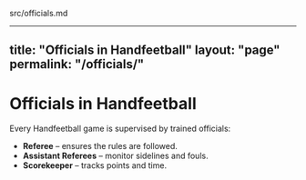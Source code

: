 src/officials.md

---
title: "Officials in Handfeetball"
layout: "page"
permalink: "/officials/"
---

# Officials in Handfeetball
Every Handfeetball game is supervised by trained officials:

- **Referee** – ensures the rules are followed.
- **Assistant Referees** – monitor sidelines and fouls.
- **Scorekeeper** – tracks points and time.
